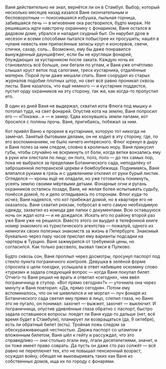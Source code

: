 
Ваня действительно не знал, вернётся ли он в Стамбул. Выбор, который несколько месяцев назад казался Ване окончательным и бесповоротным — покосившаяся избушка, пыльная горница,  забившаяся печь — в мгновение ока растворился, будто мираж. Не решившись идти навстречу охраннику с фонариком, Ваня остался в дедовом доме, убрался и наладил скудный быт. Он нарубил дров в несезон и всеми способами пытался побыстрее их просушить; нашёл в чулане невесть кем припасённые запасы круп и консервов, свечи, спички, сахар, соль… Возможно, ему бы даже понравился вынужденный дауншифтинг, если бы не кругляши фонарей, блуждающих за кустарником после заката. Каждую ночь их становилось всё больше, они бегали по углам, и Ваня уже отчётливо слышал хруст веток под сапогами, треск кустарника, отдалённые матерки. Порой лучи даже мешали спать. Ваня соорудил из старых журналов подобие плотных штор, но свет всё равно проникал сквозь листы. Ване казалось, что ещё немного — и кустарник поддастся, пустит орду охранников на эту сторону, так же, как когда-то пропустил его. 

В один из дней Ваня не выдержал, схватил кота Флюга под мышку и потопал туда, на свет фонарей. Опустив кота на землю, Ваня попросил его — «Покажи…» — и замер. Едва коснувшись земли лапами, кот бросился с поляны прочь. Ваня, пригибаясь, побежал за ним. 

Кот привёл Ваню к прорехе в кустарнике, которую тот никогда не замечал. Занятый бытовыми делами, он не ходил в эту сторону, где, по его воспоминаниям, не было ничего интересного. Флюг юркнул в дыру и Ваня полез за ним следом, словно в кроличью нору. Ваня прикусил губы, чтобы случайно не вскрикнуть от боли, когда ветки вонзались ему в руки или хлестали по лицу; он полз, полз, полз — до тех самых пор, пока не выбрался за пределами Ботанического сада, неподалёку от заброшенной лютеранской церкви и бомбоубежища. Поднимаясь, Ваня вляпался руками в грязь и с удивлением отклеил от руки бурый листик. Огляделся — кроны ещё не опадали, но уже готовились поникнуть, усеять землю своими мёртвыми детьми. Фонарные огни и ругань охранников остались позади, Ваня, не желая более испытывать судьбу, понёсся домой, то и дело оглядываясь по сторонам. Флюг куда-то исчез; Ваня надеялся, что кот прибежал домой, но в квартире его не оказалось. Ваня схватил рюкзак, побросал в него самую необходимую одежду, захватил из комода две папки с документами. Всю оставшуюся ночь он ждал кота — и не дождался. Искать его по району второй раз уже Ваня уже не решился. Вместо этого он выудил в телефонной книге номер знакомого из туристического агентства — пожалуй, одного из немногих своих полезных знакомств за жизнь в Петербурге. Знакомый буквально через пару часов прислал ему варианты подсадки на чартеры в Турцию. Ваня зажмурился от требуемой цены, но согласился. Как только рассвело, вызвал такси в Пулково. 

Будто сквозь сон, Ваня проплыл через досмотры, просунул паспорт под стекло пункта пограничного контроля. Девушка в зелёной форме спросила о цели поездки, услышала в ответ набившее оскомину слово «туризм» и задала следующий вопрос — когда Ваня покупал билет. Отчего-то Ваня решил не врать и ответил «сегодня», чем ввёл пограничницу в ступор. «Вот прямо сегодня»?» — уточнила она через минуту и Ваня повторил: «Да, прямо сегодня». Потом ему вспоминалось, что он не шевелился и не моргал — луч фонаря из Ботанического сада светил ему прямо в лицо, слепил глаза, но Ваню это не пугало, он понимал: захочет — выжжет, захочет — выключит. И пограничница, опустив удивлённые глаза обратно с паспорт, быстро задала оставшиеся вопросы: поедет ли Ваня куда-то дальше (нет, всё время будет в Стамбуле), планирует ли возвращаться (да, 9 октября), есть ли обратный билет (есть). Тройная ложь следом за обескураживающей честностью. Держа паспорт со штампом и вложенным билетом, Ваня шёл к гейту и рассуждал, что это справедливо — они столько лгали ему, лгали десятилетиями, значит, и он тоже имеет право соврать. Да пусть он даже сто раз солжёт — всё равно не переплюнет тех, кто не повышал пенсионный возраст, осуждал войну, обещал не выковыривать таких как Ваня из собственных домов, ища их по городу с фонарями.